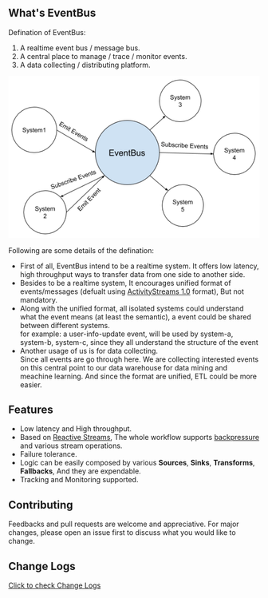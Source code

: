 ## What's EventBus

Defination of EventBus:

1. A realtime event bus / message bus.
2. A central place to manage / trace / monitor events.
3. A data collecting / distributing platform.

<a href="../event-bus/assets/systems_and_eventbus2.png" target="_blank">![EventBus Workflow](assets/systems_and_eventbus2.png)</a>

Following are some details of the defination:

- First of all, EventBus intend to be a realtime system. It offers low latency, high throughput ways to transfer data from one side to another side.
- Besides to be a realtime system, It encourages unified format of events/messages (defualt using [ActivityStreams 1.0](http://activitystrea.ms/specs/json/1.0/) format), But not mandatory.
- Along with the unified format, all isolated systems could understand what the event means (at least the semantic), a event could be shared between different systems.   
   for example: a user-info-update event, will be used by system-a, system-b, system-c, since they all understand the structure of the event
- Another usage of us is for data collecting.   
   Since all events are go through here. We are collecting interested events on this central point to our data warehouse for data mining and meachine learning. And since the format are unified, ETL could be more easier.

## Features

- Low latency and High throughput.
- Based on [Reactive Streams](http://www.reactive-streams.org/), The whole workflow supports [backpressure](https://github.com/ReactiveX/RxJava/wiki/Backpressure) and various stream operations. 
- Failure tolerance.
- Logic can be easily composed by various **Sources**, **Sinks**, **Transforms**, **Fallbacks**, And they are expendable. 
- Tracking and Monitoring supported.

## Contributing
Feedbacks and pull requests are welcome and appreciative. For major changes, please open an issue first to discuss what you would like to change.

## Change Logs
[Click to check Change Logs](change_logs)